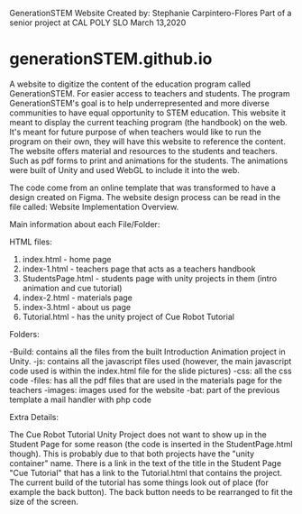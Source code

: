 GenerationSTEM Website
Created by: Stephanie Carpintero-Flores
Part of a senior project at CAL POLY SLO
March 13,2020

# generationSTEM.github.io
A website to digitize the content of the education program called GenerationSTEM. For easier access to teachers and students. The program GenerationSTEM's goal is to help underrepresented and more diverse communities to have equal opportunity to STEM education. This website it meant to display the current teaching program (the handbook) on the web. It's meant for future purpose of when teachers would like to run the program on their own, they will have this website to reference the content. The website offers material and resources to the students and teachers. Such as pdf forms to print and animations for the students. The animations were built of Unity and used WebGL to include it into the web.

The code come from an online template that was transformed to have a design created on Figma. The website design process can be read in the file called: Website Implementation Overview.

Main information about each File/Folder:

HTML files:
1. index.html - home page
2. index-1.html - teachers page that acts as a teachers handbook
3. StudentsPage.html - students page with unity projects in them (intro animation and cue tutorial)
4. index-2.html - materials page 
5. index-3.html - about us page
6. Tutorial.html - has the unity project of Cue Robot Tutorial
 
Folders:

-Build: contains all the files from the built Introduction Animation project in Unity. 
-js: contains all the javascript files used (however, the main javascript code used is within the index.html file for the slide pictures)
-css: all the css code 
-files: has all the pdf files that are used in the materials page for the teachers
-images: images used for the website
-bat: part of the previous template a mail handler with php code

Extra Details:

The Cue Robot Tutorial Unity Project does not want to show up in the Student Page for some reason (the code is inserted in the StudentPage.html though). This is probably due to that  both projects have the "unity container" name.
There is a link in the text of the title in the Student Page "Cue Tutorial" that has a link to the Tutorial.html that contains the project. The current build of the tutorial has some things look out of place (for example the back button). The back button needs to be rearranged to fit the size of the screen.

